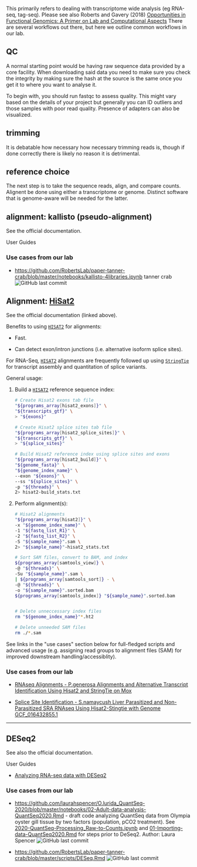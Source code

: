 This primarily refers to dealing with transcriptome wide analysis (eg RNA-seq, tag-seq). Please see also Roberts and Gavery (2018) [Opportunities in Functional Genomics: A Primer on Lab and Computational Aspects](http://eagle.fish.washington.edu/whale/pub/jsr37309_1r8rd0.pdf)
There are several workflows out there, but here we outline common workflows in our lab.

## QC
A normal starting point would be having raw sequence data provided by a core facility. When downloading said data you need to make sure you check the integrity by making sure the hash at the source is the same once you get it to where you want to analyse it. 

To begin with, you should run fastqc to assess quality. This might vary based on the details of your project but generally you can ID outliers and those samples with poor read quality. Presence of adapters can also be visualized.


## trimming
It is debatable how necessary how necessary trimming reads is, though if done correctly there is likely no reason it is detrimental.


## reference choice
The next step is to take the sequence reads, align, and compare counts. Alignent be done using either a transcriptome or genome. Distinct software that is genome-aware will be needed for the latter. 


## alignment: kallisto (pseudo-alignment)
See the official documentation.

User Guides

### Use cases from our lab

- <https://github.com/RobertsLab/paper-tanner-crab/blob/master/notebooks/kallisto-4libraries.ipynb> tanner crab ![GitHub last commit](https://img.shields.io/github/last-commit/RobertsLab/paper-tanner-crab)


## Alignment: [HiSat2](https://daehwankimlab.github.io/hisat2/manual/)
See the official documentation (linked above).

Benefits to using [`HISAT2`](https://daehwankimlab.github.io/hisat2/) for alignments:

- Fast.

- Can detect exon/intron junctions (i.e. alternative isoform splice sites).

For RNA-Seq, [`HISAT2`](https://daehwankimlab.github.io/hisat2/) alignments are frequently followed up using [`StringTie`](https://ccb.jhu.edu/software/stringtie/) for transcript assembly and quantitation of splice variants.

General usage:

1. Build a [`HISAT2`](https://daehwankimlab.github.io/hisat2/) reference sequence index:

    ```bash
    # Create Hisat2 exons tab file
    "${programs_array[hisat2_exons]}" \
    "${transcripts_gtf}" \
    > "${exons}"

    # Create Hisat2 splice sites tab file
    "${programs_array[hisat2_splice_sites]}" \
    "${transcripts_gtf}" \
    > "${splice_sites}"

    # Build Hisat2 reference index using splice sites and exons
    "${programs_array[hisat2_build]}" \
    "${genome_fasta}" \
    "${genome_index_name}" \
    --exon "${exons}" \
    --ss "${splice_sites}" \
    -p "${threads}" \
    2> hisat2-build_stats.txt
    ```

2. Perform alignment(s):

    ```bash
    # Hisat2 alignments
    "${programs_array[hisat2]}" \
    -x "${genome_index_name}" \
    -1 "${fastq_list_R1}" \
    -2 "${fastq_list_R2}" \
    -S "${sample_name}".sam \
    2> "${sample_name}"-hisat2_stats.txt

    # Sort SAM files, convert to BAM, and index
    ${programs_array[samtools_view]} \
    -@ "${threads}" \
    -Su "${sample_name}".sam \
    | ${programs_array[samtools_sort]} - \
    -@ "${threads}" \
    -o "${sample_name}".sorted.bam
    ${programs_array[samtools_index]} "${sample_name}".sorted.bam


    # Delete unneccessary index files
    rm "${genome_index_name}"*.ht2

    # Delete unneeded SAM files
    rm ./*.sam
    ```

See links in the "use cases" section below for full-fledged scripts and advanced usage (e.g. assigning read groups to alignment files (SAM) for improved downstream handling/accessiblity).

### Use cases from our lab

- [RNAseq Alignments - P.generosa Alignments and Alternative Transcript Identification Using Hisat2 and StringTie on Mox](https://robertslab.github.io/sams-notebook/2022/09/14/RNAseq-Alignments-P.generosa-Alignments-and-Alternative-Transcript-Identification-Using-Hisat2-and-StringTie-on-Mox.html)

- [Splice Site Identification - S.namaycush Liver Parasitized and Non-Parasitized SRA RNAseq Using Hisat2-Stingtie with Genome GCF_016432855.1](https://robertslab.github.io/sams-notebook/2022/08/10/Splice-Site-Identification-S.namaycush-Liver-Parasitized-and-Non-Parasitized-SRA-RNAseq-Using-Hisat2-Stingtie-with-Genome-GCF_016432855.1.html)



---

## DESeq2

See also the official documentation.

User Guides
- [Analyzing RNA-seq data with DESeq2](http://bioconductor.org/packages/release/bioc/vignettes/DESeq2/inst/doc/DESeq2.html)


### Use cases from our lab
- <https://github.com/laurahspencer/O.lurida_QuantSeq-2020/blob/master/notebooks/02-Adult-data-analysis-QuantSeq2020.Rmd> - draft code analyzing QuantSeq data from Olympia oyster gill tissue by two factors (population, pCO2 treatment). See [2020-QuantSeq-Processing_Raw-to-Counts.ipynb](https://github.com/laurahspencer/O.lurida_QuantSeq-2020/blob/master/notebooks/2020-QuantSeq-Processing_Raw-to-Counts.ipynb) and [01-Importing-data-QuantSeq2020.Rmd](https://github.com/laurahspencer/O.lurida_QuantSeq-2020/blob/master/notebooks/01-Importing-data-QuantSeq2020.Rmd) for steps prior to DeSeq2. Author: Laura Spencer  ![GitHub last commit](https://img.shields.io/github/last-commit/laurahspencer/O.lurida_QuantSeq-2020)

- <https://github.com/RobertsLab/paper-tanner-crab/blob/master/scripts/DESeq.Rmd> ![GitHub last commit](https://img.shields.io/github/last-commit/RobertsLab/paper-tanner-crab)
